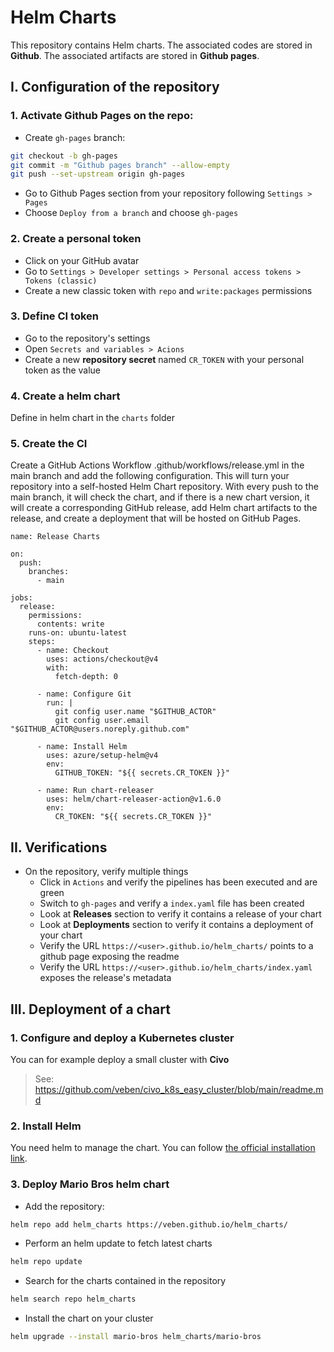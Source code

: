 # Helm Charts
This repository contains Helm charts.
The associated codes are stored in **Github**. The associated artifacts are stored in **Github pages**.

## I. Configuration of the repository
### 1. Activate Github Pages on the repo:
- Create `gh-pages` branch:
```sh
git checkout -b gh-pages
git commit -m "Github pages branch" --allow-empty
git push --set-upstream origin gh-pages
```
- Go to Github Pages section from your repository following `Settings > Pages`
- Choose `Deploy from a branch` and choose `gh-pages`

### 2. Create a personal token
- Click on your GitHub avatar
- Go to `Settings > Developer settings > Personal access tokens > Tokens (classic)`
- Create a new classic token with `repo` and `write:packages` permissions

### 3. Define CI token
- Go to the repository's settings
- Open `Secrets and variables > Acions`
- Create a new **repository secret** named `CR_TOKEN` with your personal token as the value

### 4. Create a helm chart
Define in helm chart in the `charts` folder

### 5. Create the CI
Create a GitHub Actions Workflow .github/workflows/release.yml in the main branch and add the following configuration. This will turn your repository into a self-hosted Helm Chart repository. With every push to the main branch, it will check the chart, and if there is a new chart version, it will create a corresponding GitHub release, add Helm chart artifacts to the release, and create a deployment that will be hosted on GitHub Pages.
```
name: Release Charts

on:
  push:
    branches:
      - main

jobs:
  release:
    permissions:
      contents: write
    runs-on: ubuntu-latest
    steps:
      - name: Checkout
        uses: actions/checkout@v4
        with:
          fetch-depth: 0

      - name: Configure Git
        run: |
          git config user.name "$GITHUB_ACTOR"
          git config user.email "$GITHUB_ACTOR@users.noreply.github.com"

      - name: Install Helm
        uses: azure/setup-helm@v4
        env:
          GITHUB_TOKEN: "${{ secrets.CR_TOKEN }}"

      - name: Run chart-releaser
        uses: helm/chart-releaser-action@v1.6.0
        env:
          CR_TOKEN: "${{ secrets.CR_TOKEN }}"
```

## II. Verifications
- On the repository, verify multiple things
  - Click in `Actions` and verify the pipelines has been executed and are green
  - Switch to `gh-pages` and verify a `index.yaml` file has been created
  - Look at **Releases** section to verify it contains a release of your chart
  - Look at **Deployments** section to verify it contains a deployment of your chart
  - Verify the URL `https://<user>.github.io/helm_charts/` points to a github page exposing the readme
  - Verify the URL `https://<user>.github.io/helm_charts/index.yaml` exposes the release's metadata

## III. Deployment of a chart
### 1. Configure and deploy a Kubernetes cluster
You can for example deploy a small cluster with **Civo**
> See: https://github.com/veben/civo_k8s_easy_cluster/blob/main/readme.md

### 2. Install **Helm**
You need helm to manage the chart. You can follow [the official installation link](https://helm.sh/docs/intro/install/).

### 3. Deploy Mario Bros helm chart
- Add the repository:
```sh
helm repo add helm_charts https://veben.github.io/helm_charts/
```
- Perform an helm update to fetch latest charts
```sh
helm repo update
```
- Search for the charts contained in the repository
```sh
helm search repo helm_charts
```
- Install the chart on your cluster
```sh
helm upgrade --install mario-bros helm_charts/mario-bros
```